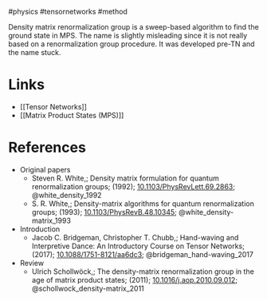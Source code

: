#physics #tensornetworks #method 

Density matrix renormalization group is a sweep-based algorithm to find the ground state in MPS.
The name is slightly misleading since it is not really based on a renormalization group procedure. It was developed pre-TN and the name stuck.
# Links
- [[Tensor Networks]]
- [[Matrix Product States (MPS)]]

# References
- Original papers
	- Steven R. White,; Density matrix formulation for quantum renormalization groups; (1992); [10.1103/PhysRevLett.69.2863](https://www.doi.org/10.1103/PhysRevLett.69.2863);  @white_density_1992 
	-  S. R. White,; Density-matrix algorithms for quantum renormalization groups; (1993); [10.1103/PhysRevB.48.10345](https://www.doi.org/10.1103/PhysRevB.48.10345);  @white_density-matrix_1993 
- Introduction
	- Jacob C. Bridgeman, Christopher T. Chubb,; Hand-waving and Interpretive Dance: An Introductory Course on Tensor Networks; (2017); [10.1088/1751-8121/aa6dc3](https://www.doi.org/10.1088/1751-8121/aa6dc3);  @bridgeman_hand-waving_2017 
- Review
	- Ulrich Schollwöck,; The density-matrix renormalization group in the age of matrix product states; (2011); [10.1016/j.aop.2010.09.012](https://www.doi.org/10.1016/j.aop.2010.09.012);  @schollwock_density-matrix_2011 
